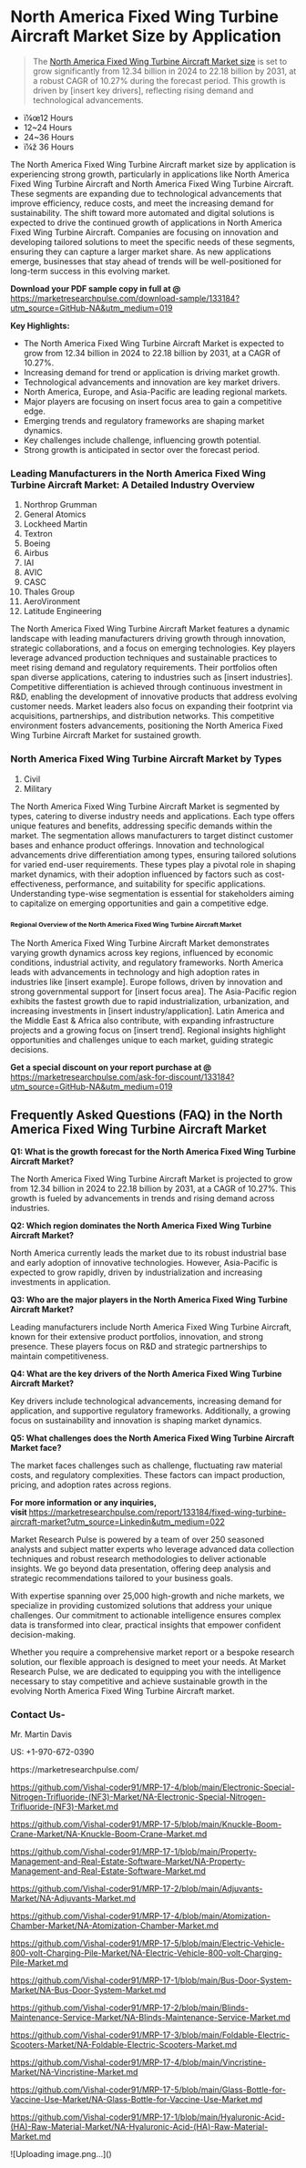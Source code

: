 <h1>North America Fixed Wing Turbine Aircraft Market&nbsp;Size by Application</h1><blockquote><p>The <a href="https://marketresearchpulse.com/download-sample/133184?utm_source=GitHub-NA&amp;utm_medium=019">North America Fixed Wing Turbine Aircraft Market size</a> is set to grow significantly from 12.34 billion in 2024 to 22.18 billion by 2031, at a robust CAGR of 10.27% during the forecast period. This growth is driven by [insert key drivers], reflecting rising demand and technological advancements.</p></blockquote><ul><li>ï¼œ12 Hours<li> 12~24 Hours<li> 24~36 Hours<li> ï¼ž 36 Hours</li></ul><p>The North America Fixed Wing Turbine Aircraft market size by application is experiencing strong growth, particularly in applications like North America Fixed Wing Turbine Aircraft and North America Fixed Wing Turbine Aircraft. These segments are expanding due to technological advancements that improve efficiency, reduce costs, and meet the increasing demand for sustainability. The shift toward more automated and digital solutions is expected to drive the continued growth of applications in North America Fixed Wing Turbine Aircraft. Companies are focusing on innovation and developing tailored solutions to meet the specific needs of these segments, ensuring they can capture a larger market share. As new applications emerge, businesses that stay ahead of trends will be well-positioned for long-term success in this evolving market.</p><p><strong>Download your PDF sample copy in full at @ </strong><a href="https://marketresearchpulse.com/download-sample/133184?utm_source=GitHub-NA&amp;utm_medium=019">https://marketresearchpulse.com/download-sample/133184?utm_source=GitHub-NA&amp;utm_medium=019</a></p><p><strong>Key Highlights: </strong></p><ul><li>The North America Fixed Wing Turbine Aircraft Market is expected to grow from 12.34 billion in 2024 to 22.18 billion by 2031, at a CAGR of 10.27%.</li><li>Increasing demand for trend or application is driving market growth.</li><li>Technological advancements and innovation are key market drivers.</li><li>North America, Europe, and Asia-Pacific are leading regional markets.</li><li>Major players are focusing on insert focus area to gain a competitive edge.</li><li>Emerging trends and regulatory frameworks are shaping market dynamics.</li><li>Key challenges include challenge, influencing growth potential.</li><li>Strong growth is anticipated in sector over the forecast period.</li></ul><h3>Leading Manufacturers in the North America Fixed Wing Turbine Aircraft Market: A Detailed Industry Overview</h3><ol><li>Northrop Grumman</li><li>General Atomics</li><li>Lockheed Martin</li><li>Textron</li><li>Boeing</li><li>Airbus</li><li>IAI</li><li>AVIC</li><li>CASC</li><li>Thales Group</li><li>AeroVironment</li><li>Latitude Engineering</li></ol><div class="flex max-w-full flex-col flex-grow"><div class="min-h-8 text-message flex w-full flex-col items-end gap-2 whitespace-normal break-words [.text-message+&amp;]:mt-5" dir="auto" data-message-author-role="assistant" data-message-id="fd8432e4-4910-450d-b182-61b7bfb0a01f" data-message-model-slug="gpt-4o"><div class="flex w-full flex-col gap-1 empty:hidden first:pt-[3px]"><div class="markdown prose w-full break-words dark:prose-invert light"><p>The North America Fixed Wing Turbine Aircraft Market features a dynamic landscape with leading manufacturers driving growth through innovation, strategic collaborations, and a focus on emerging technologies. Key players leverage advanced production techniques and sustainable practices to meet rising demand and regulatory requirements. Their portfolios often span diverse applications, catering to industries such as [insert industries]. Competitive differentiation is achieved through continuous investment in R&amp;D, enabling the development of innovative products that address evolving customer needs. Market leaders also focus on expanding their footprint via acquisitions, partnerships, and distribution networks. This competitive environment fosters advancements, positioning the North America Fixed Wing Turbine Aircraft Market for sustained growth.</p></div></div></div></div><h3>North America Fixed Wing Turbine Aircraft Market by Types</h3><ol><li>Civil<li> Military</li></ol><div class="flex max-w-full flex-col flex-grow"><div class="min-h-8 text-message flex w-full flex-col items-end gap-2 whitespace-normal break-words [.text-message+&amp;]:mt-5" dir="auto" data-message-author-role="assistant" data-message-id="084470be-0bb7-4664-bddf-5156b4f41249" data-message-model-slug="gpt-4o-mini"><div class="flex w-full flex-col gap-1 empty:hidden first:pt-[3px]"><div class="markdown prose w-full break-words dark:prose-invert light"><p>The North America Fixed Wing Turbine Aircraft Market is segmented by types, catering to diverse industry needs and applications. Each type offers unique features and benefits, addressing specific demands within the market. The segmentation allows manufacturers to target distinct customer bases and enhance product offerings. Innovation and technological advancements drive differentiation among types, ensuring tailored solutions for varied end-user requirements. These types play a pivotal role in shaping market dynamics, with their adoption influenced by factors such as cost-effectiveness, performance, and suitability for specific applications. Understanding type-wise segmentation is essential for stakeholders aiming to capitalize on emerging opportunities and gain a competitive edge.</p></div></div></div></div><h3><span style="font-size: 11px;">Regional Overview of the North America Fixed Wing Turbine Aircraft Market</span></h3><div class="flex max-w-full flex-col flex-grow"><div class="min-h-8 text-message flex w-full flex-col items-end gap-2 whitespace-normal break-words [.text-message+&amp;]:mt-5" dir="auto" data-message-author-role="assistant" data-message-id="e9038762-ce64-4e30-91c9-9bd413514231" data-message-model-slug="gpt-4o-mini"><div class="flex w-full flex-col gap-1 empty:hidden first:pt-[3px]"><div class="markdown prose w-full break-words dark:prose-invert light"><p>The North America Fixed Wing Turbine Aircraft Market demonstrates varying growth dynamics across key regions, influenced by economic conditions, industrial activity, and regulatory frameworks. North America leads with advancements in technology and high adoption rates in industries like [insert example]. Europe follows, driven by innovation and strong governmental support for [insert focus area]. The Asia-Pacific region exhibits the fastest growth due to rapid industrialization, urbanization, and increasing investments in [insert industry/application]. Latin America and the Middle East &amp; Africa also contribute, with expanding infrastructure projects and a growing focus on [insert trend]. Regional insights highlight opportunities and challenges unique to each market, guiding strategic decisions.</p></div></div></div></div><p><strong>Get a special discount on your report purchase at @ </strong><a href="https://marketresearchpulse.com/ask-for-discount/133184?utm_source=GitHub-NA&amp;utm_medium=019">https://marketresearchpulse.com/ask-for-discount/133184?utm_source=GitHub-NA&amp;utm_medium=019</a></p><h2>Frequently Asked Questions (FAQ) in the North America Fixed Wing Turbine Aircraft Market</h2><p><strong>Q1: What is the growth forecast for the North America Fixed Wing Turbine Aircraft Market?</strong></p><p>The North America Fixed Wing Turbine Aircraft Market is projected to grow from 12.34 billion in 2024 to 22.18 billion by 2031, at a CAGR of 10.27%. This growth is fueled by advancements in trends and rising demand across industries.</p><p><strong>Q2: Which region dominates the North America Fixed Wing Turbine Aircraft Market?</strong></p><p>North America currently leads the market due to its robust industrial base and early adoption of innovative technologies. However, Asia-Pacific is expected to grow rapidly, driven by industrialization and increasing investments in application.</p><p><strong>Q3: Who are the major players in the North America Fixed Wing Turbine Aircraft Market?</strong></p><p>Leading manufacturers include North America Fixed Wing Turbine Aircraft, known for their extensive product portfolios, innovation, and strong presence. These players focus on R&amp;D and strategic partnerships to maintain competitiveness.</p><p><strong>Q4: What are the key drivers of the North America Fixed Wing Turbine Aircraft Market?</strong></p><p>Key drivers include technological advancements, increasing demand for application, and supportive regulatory frameworks. Additionally, a growing focus on sustainability and innovation is shaping market dynamics.</p><p><strong>Q5: What challenges does the North America Fixed Wing Turbine Aircraft Market face?</strong></p><p>The market faces challenges such as challenge, fluctuating raw material costs, and regulatory complexities. These factors can impact production, pricing, and adoption rates across regions.</p><p><strong>For more information or any inquiries, visit&nbsp;</strong><a href="https://marketresearchpulse.com/report/133184/fixed-wing-turbine-aircraft-market?utm_source=Linkedin&utm_medium=022">https://marketresearchpulse.com/report/133184/fixed-wing-turbine-aircraft-market?utm_source=Linkedin&utm_medium=022</a></p><p>Market Research Pulse is powered by a team of over 250 seasoned analysts and subject matter experts who leverage advanced data collection techniques and robust research methodologies to deliver actionable insights. We go beyond data presentation, offering deep analysis and strategic recommendations tailored to your business goals.</p><p>With expertise spanning over 25,000 high-growth and niche markets, we specialize in providing customized solutions that address your unique challenges. Our commitment to actionable intelligence ensures complex data is transformed into clear, practical insights that empower confident decision-making.</p><p>Whether you require a comprehensive market report or a bespoke research solution, our flexible approach is designed to meet your needs. At Market Research Pulse, we are dedicated to equipping you with the intelligence necessary to stay competitive and achieve sustainable growth in the evolving North America Fixed Wing Turbine Aircraft market.</p><h3><strong>Contact Us-</strong></h3><p>Mr. Martin Davis</p><p>US: +1-970-672-0390</p><p>https://marketresearchpulse.com/</p><p><a href="https://github.com/Vishal-coder91/MRP-17-4/blob/main/Electronic-Special-Nitrogen-Trifluoride-(NF3)-Market/NA-Electronic-Special-Nitrogen-Trifluoride-(NF3)-Market.md">https://github.com/Vishal-coder91/MRP-17-4/blob/main/Electronic-Special-Nitrogen-Trifluoride-(NF3)-Market/NA-Electronic-Special-Nitrogen-Trifluoride-(NF3)-Market.md</a></p><p><a href="https://github.com/Vishal-coder91/MRP-17-5/blob/main/Knuckle-Boom-Crane-Market/NA-Knuckle-Boom-Crane-Market.md">https://github.com/Vishal-coder91/MRP-17-5/blob/main/Knuckle-Boom-Crane-Market/NA-Knuckle-Boom-Crane-Market.md</a></p><p><a href="https://github.com/Vishal-coder91/MRP-17-1/blob/main/Property-Management-and-Real-Estate-Software-Market/NA-Property-Management-and-Real-Estate-Software-Market.md">https://github.com/Vishal-coder91/MRP-17-1/blob/main/Property-Management-and-Real-Estate-Software-Market/NA-Property-Management-and-Real-Estate-Software-Market.md</a></p><p><a href="https://github.com/Vishal-coder91/MRP-17-2/blob/main/Adjuvants-Market/NA-Adjuvants-Market.md">https://github.com/Vishal-coder91/MRP-17-2/blob/main/Adjuvants-Market/NA-Adjuvants-Market.md</a></p><p><a href="https://github.com/Vishal-coder91/MRP-17-4/blob/main/Atomization-Chamber-Market/NA-Atomization-Chamber-Market.md">https://github.com/Vishal-coder91/MRP-17-4/blob/main/Atomization-Chamber-Market/NA-Atomization-Chamber-Market.md</a></p><p><a href="https://github.com/Vishal-coder91/MRP-17-5/blob/main/Electric-Vehicle-800-volt-Charging-Pile-Market/NA-Electric-Vehicle-800-volt-Charging-Pile-Market.md">https://github.com/Vishal-coder91/MRP-17-5/blob/main/Electric-Vehicle-800-volt-Charging-Pile-Market/NA-Electric-Vehicle-800-volt-Charging-Pile-Market.md</a></p><p><a href="https://github.com/Vishal-coder91/MRP-17-1/blob/main/Bus-Door-System-Market/NA-Bus-Door-System-Market.md">https://github.com/Vishal-coder91/MRP-17-1/blob/main/Bus-Door-System-Market/NA-Bus-Door-System-Market.md</a></p><p><a href="https://github.com/Vishal-coder91/MRP-17-2/blob/main/Blinds-Maintenance-Service-Market/NA-Blinds-Maintenance-Service-Market.md">https://github.com/Vishal-coder91/MRP-17-2/blob/main/Blinds-Maintenance-Service-Market/NA-Blinds-Maintenance-Service-Market.md</a></p><p><a href="https://github.com/Vishal-coder91/MRP-17-3/blob/main/Foldable-Electric-Scooters-Market/NA-Foldable-Electric-Scooters-Market.md">https://github.com/Vishal-coder91/MRP-17-3/blob/main/Foldable-Electric-Scooters-Market/NA-Foldable-Electric-Scooters-Market.md</a></p><p><a href="https://github.com/Vishal-coder91/MRP-17-4/blob/main/Vincristine-Market/NA-Vincristine-Market.md">https://github.com/Vishal-coder91/MRP-17-4/blob/main/Vincristine-Market/NA-Vincristine-Market.md</a></p><p><a href="https://github.com/Vishal-coder91/MRP-17-5/blob/main/Glass-Bottle-for-Vaccine-Use-Market/NA-Glass-Bottle-for-Vaccine-Use-Market.md">https://github.com/Vishal-coder91/MRP-17-5/blob/main/Glass-Bottle-for-Vaccine-Use-Market/NA-Glass-Bottle-for-Vaccine-Use-Market.md</a></p><p><a href="https://github.com/Vishal-coder91/MRP-17-1/blob/main/Hyaluronic-Acid-(HA)-Raw-Material-Market/NA-Hyaluronic-Acid-(HA)-Raw-Material-Market.md">https://github.com/Vishal-coder91/MRP-17-1/blob/main/Hyaluronic-Acid-(HA)-Raw-Material-Market/NA-Hyaluronic-Acid-(HA)-Raw-Material-Market.md</a></p>
![Uploading image.png…]()
